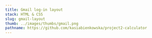 ```yaml
---
title: Gmail log-in layout
stack: HTML & CSS
slug: gmail-layout
thumb: ../images/thumbs/gmail.png
pathname: https://github.com/kasiabienkowska/project2-calculator
---
```


